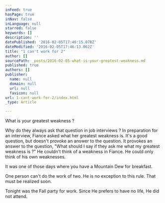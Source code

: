 ```yaml
---
inFeed: true
hasPage: true
inNav: false
inLanguage: null
starred: false
keywords: []
description: ''
datePublished: '2016-02-05T17:46:15.078Z'
dateModified: '2016-02-05T17:46:13.062Z'
title: "1 can't work for 2"
author: []
sourcePath: _posts/2016-02-05-what-is-your-greatest-weakness.md
published: true
authors: []
publisher:
  name: null
  domain: null
  url: null
  favicon: null
url: 1-cant-work-for-2/index.html
_type: Article

---
```

What is your greatest weakness ?

Why do they always ask that question in job interviews ? In preparation for an interview, Fiance asked what her greatest weakness is. It's a good question, but doesn't provoke an answer to the question. It provokes an answer to the question, "What should I say if they ask me what my greatest weakness is ?" He couldn't think of a weakness in Fiance. He could only think of his own weaknesses.

It was one of those days where you have a Mountain Dew for breakfast.

One person can't do the work of two. He is no exception to this rule. That must be realized soon.

Tonight was the Fall party for work. Since He prefers to have no life, He did not attend.